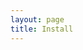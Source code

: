 ```yaml
---
layout: page
title: Install
---
```


<script setup>
  import InstallPageTitle from "./.vitepress/theme/components/InstallPageTitle.vue";
  import InstallOptions from "./.vitepress/theme/components/InstallOptions.vue";
  import InstallOptionsSection from "./.vitepress/theme/components/InstallOptionsSection.vue";
  import { options } from "./_data/options";
  import { languages } from "./_data/languages";
</script>

<InstallPage>
  <InstallPageTitle>
	<template #title>Install</template>
  </InstallPageTitle>
  <InstallOptionsSection>
  	<template #list>
	  <InstallOptions :items="options" :languages="languages"></InstallOptions>
	</template>
  </InstallOptionsSection>
</InstallPage>
